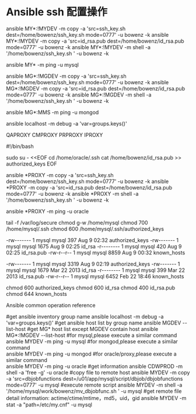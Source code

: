# Ansible ssh 配置操作
ansible MY*:\!MYDEV -m copy -a 'src=ssh_key.sh dest=/home/bowenz/ssh_key.sh mode=0777' -u bowenz -k
ansible MY*:\!MYDEV -m copy -a 'src=id_rsa.pub dest=/home/bowenz/id_rsa.pub mode=0777' -u bowenz -k
ansible MY*:\!MYDEV -m shell -a '/home/bowenz/ssh_key.sh ' -u bowenz -k

ansible MY* -m ping -u mysql


ansible MG*:\!MGDEV -m copy -a 'src=ssh_key.sh dest=/home/bowenz/ssh_key.sh mode=0777' -u bowenz -k
ansible MG*:\!MGDEV -m copy -a 'src=id_rsa.pub dest=/home/bowenz/id_rsa.pub mode=0777' -u bowenz -k
ansible MG*:\!MGDEV -m shell -a '/home/bowenz/ssh_key.sh ' -u bowenz -k


ansible MG*:MMS -m ping -u mongod

ansible localhost -m debug -a 'var=groups.keys()'

QAPROXY
CMPROXY
PRPROXY
IPROXY

#!/bin/bash

sudo su - <<EOF
 cd /home/oracle/.ssh
 cat /home/bowenz/id_rsa.pub >> authorized_keys
EOF


ansible *PROXY -m copy -a 'src=ssh_key.sh dest=/home/bowenz/ssh_key.sh mode=0777' -u bowenz -k
ansible *PROXY -m copy -a 'src=id_rsa.pub dest=/home/bowenz/id_rsa.pub mode=0777' -u bowenz -k
ansible *PROXY -m shell -a '/home/bowenz/ssh_key.sh ' -u bowenz -k

ansible *PROXY -m ping -u oracle


tail -f /var/log/secure
chmod g-w /home/mysql
chmod 700 /home/mysql/.ssh
chmod 600 /home/mysql/.ssh/authorized_keys


-rw------- 1 mysql mysql  397 Aug  9 02:32 authorized_keys
-rw------- 1 mysql mysql 1675 Aug  9 02:25 id_rsa
-r-------- 1 mysql mysql  420 Aug  9 02:25 id_rsa.pub
-rw-r--r-- 1 mysql mysql 8859 Aug  9 00:32 known_hosts

-rw------- 1 mysql mysql 3319 Aug  9 02:19 authorized_keys
-rw------- 1 mysql mysql 1679 Mar 22  2013 id_rsa
-r-------- 1 mysql mysql  399 Mar 22  2013 id_rsa.pub
-rw-r--r-- 1 mysql mysql 6452 Feb 22 18:46 known_hosts


chmod 600 authorized_keys
chmod 600 id_rsa
chmod 400 id_rsa.pub
chmod 644 known_hosts



Ansible common operation reference

#get ansible inventory group name
ansible localhost -m debug -a 'var=groups.keys()'
#get ansible host list by group name
ansible MGDEV --list-host
#get MG* host list except MGDEV contain host
ansible MG*:\!MGDEV --list-host
#for mysql,please execute a similar command  
ansible MYDEV -m ping -u mysql
#for mongod,please execute a similar command  
ansible MYDEV -m ping -u mongod
#for oracle/proxy,please execute a similar command  
ansible MYDEV -m ping -u oracle
#get information
ansible CDWPROD -m shell -a 'free -g' -u oracle
#copy file to remote host
ansible MYDEV -m copy -a 'src=dbjobfunctions dest=/u01/app/mysql/script/dbjob/dbjobfunctions mode=0777' -u mysql
#execute remote script
ansible MYDEV -m shell -a '/home/mysql/work/bowenz/mv_dbjobfunc.sh ' -u mysql
#get remote file detail information: actime/ctime/mtime，md5，uid，gid
ansible MYDEV -m stat -a "path=/etc/my.cnf" -u mysql
